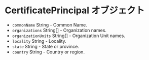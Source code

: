 # CertificatePrincipal オブジェクト

* `commonName` String - Common Name.
* `organizations` String[] - Organization names.
* `organizationUnits` String[] - Organization Unit names.
* `locality` String - Locality.
* `state` String - State or province.
* `country` String - Country or region.
